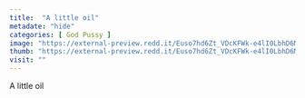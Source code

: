 ```yaml
---
title:  "A little oil"
metadate: "hide"
categories: [ God Pussy ]
image: "https://external-preview.redd.it/Euso7hd6Zt_VDcKFWk-e4lI0LbhD6MrAlGJ415xrd9E.jpg?auto=webp&s=282ea4b95e4fcbf362ec2d9b0be0cbf90cddca5a"
thumb: "https://external-preview.redd.it/Euso7hd6Zt_VDcKFWk-e4lI0LbhD6MrAlGJ415xrd9E.jpg?width=640&crop=smart&auto=webp&s=0f9f273f1594a53b6526334640a74cd8976ab9eb"
visit: ""
---
```

A little oil
